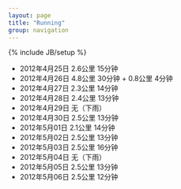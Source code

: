 ```yaml
---
layout: page
title: "Running"
group: navigation
---
```

{% include JB/setup %}

* 2012年4月25日 2.6公里 15分钟
* 2012年4月26日 4.8公里 30分钟 + 0.8公里 4分钟
* 2012年4月27日 2.3公里 14分钟
* 2012年4月28日 2.4公里 13分钟
* 2012年4月29日 无（下雨）
* 2012年4月30日 2.5公里 13分钟
* 2012年5月01日 2.1公里 14分钟
* 2012年5月02日 2.5公里 13分钟
* 2012年5月03日 2.5公里 16分钟
* 2012年5月04日 无（下雨）
* 2012年5月05日 2.5公里 13分钟
* 2012年5月06日 2.5公里 12分钟
